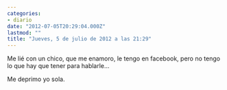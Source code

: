 ```yaml
---
categories:
- diario
date: "2012-07-05T20:29:04.000Z"
lastmod: ""
title: "Jueves, 5 de julio de 2012 a las 21:29"
---
```


Me lié con un chico, que me enamoro, le tengo en facebook, pero no tengo lo que hay que tener para hablarle... 


Me deprimo yo sola.